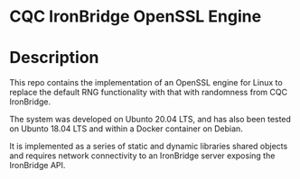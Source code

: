 
# CQC IronBridge OpenSSL Engine

# Description

This repo contains the implementation of an OpenSSL engine for Linux to replace the default RNG functionality with that with randomness from CQC IronBridge.

The system was developed on Ubunto 20.04 LTS, and has also been tested on Ubunto 18.04 LTS and within a Docker container on Debian.

It is implemented as a series of static and dynamic libraries shared objects and requires network connectivity to an IronBridge server exposing the IronBridge API.


<!--
## Quick Start
To get up and running quickly, please see the following:

* Config files: The "_sample_data" folder contains sample config files.  The Playbook explains that an env var is needed to point to this config file.
* Playbook - This covers the steps required to build, test and deploy the system, as well as some sample commands and sample output.

### Building
The `Dockerfile` image in this distribution is a multi-stage build used for building a debian package and then installing it to start retrieving remote entropy.
To just extract the Debian package you should run
```shell
$ docker build --target builder . -t pqe_build
$ docker run pqe_build cat /openssl-pqe-engine_0.1.0_amd64.deb > openssl-pqe-engine_0.1.0_amd64.deb
```

### Smoke test
As said, the multi-stage build is ready for running a smoke test against a [PQE RPC server](https://github.com/lacchain/pqe-rpc-server-ng/) instance. You must mount the following volumes 
  * **/certs/client.pem**: client certificate
  * **/certs/client_key.pem**: client certificate private key
E.g.:
```shell
$ docker build . -t pqe_run
$ docker run -v `pwd`/client.crt:/certs/client.pem -v `pwd`/client.key:/certs/client_key.pem --rm pqe_run
```

## Component Details

### IBRand OpenSSL Engine

(TODO)

### IBRand Support Library

(TODO)

### IBRand_Service (Daemon)

(TODO)

### LibOQS

This project uses post-quantum/quantum-resistant crypto algorithms from the open source LibOQS implementation.

Specifically, we use the shared library as built by the [liboqs-debian](https://github.com/lacchain/liboqs-debian/) project.


## Tips, Traps and Gotchas


## Known Issues


